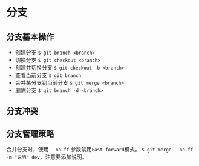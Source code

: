 # 分支

## 分支基本操作
* 创建分支 `$ git branch <branch>`
* 切换分支 `$ git checkout <branch>`
* 创建并切换分支 `$ git checkout -b <branch>`
* 查看当前分支 `$ git branch`
* 合并某分支到当前分支 `$ git merge <branch>`
* 删除分支 `$ git branch -d <branch>`

## 分支冲突


## 分支管理策略
合并分支时，使用 `--no-ff` 参数禁用`Fast forward`模式。
`$ git merge --no-ff -m "说明" dev`，注意要添加说明。